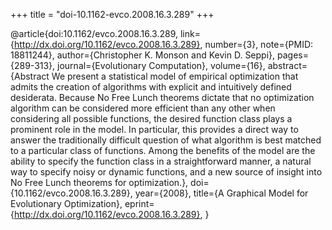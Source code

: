 +++
title = "doi-10.1162-evco.2008.16.3.289"
+++

@article{doi:10.1162/evco.2008.16.3.289,
   link={http://dx.doi.org/10.1162/evco.2008.16.3.289},
   number={3},
   note={PMID: 18811244},
   author={Christopher K. Monson and  Kevin D. Seppi},
   pages={289-313},
   journal={Evolutionary Computation},
   volume={16},
   abstract={Abstract We present a statistical model of empirical optimization that admits the creation of algorithms with explicit and intuitively defined desiderata. Because No Free Lunch theorems dictate that no optimization algorithm can be considered more efficient than any other when considering all possible functions, the desired function class plays a prominent role in the model. In particular, this provides a direct way to answer the traditionally difficult question of what algorithm is best matched to a particular class of functions. Among the benefits of the model are the ability to specify the function class in a straightforward manner, a natural way to specify noisy or dynamic functions, and a new source of insight into No Free Lunch theorems for optimization.},
   doi={10.1162/evco.2008.16.3.289},
   year={2008},
   title={A Graphical Model for Evolutionary Optimization},
   eprint={http://dx.doi.org/10.1162/evco.2008.16.3.289},
}
